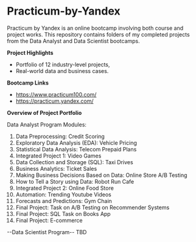# Practicum-by-Yandex
Practicum by Yandex is an online bootcamp involving both course and project works. 
This repository contains folders of my completed projects from the Data Analyst and Data Scientist bootcamps.

**Project Highlights**
- Portfolio of 12 industry-level projects,
- Real-world data and business cases.

**Bootcamp Links**
- https://www.practicum100.com/
- https://practicum.yandex.com/

**Overview of Project Portfolio**

Data Analyst Program Modules:
1.  Data Preprocessing: Credit Scoring 
2.  Exploratory Data Analysis (EDA): Vehicle Pricing
3.  Statistical Data Analysis: Telecom Prepaid Plans
4.  Integrated Project 1: Video Games
5.  Data Collection and Storage (SQL): Taxi Drives
6.  Business Analytics: Ticket Sales
7.  Making Business Decisions Based on Data: Online Store A/B Testing
8.  How to Tell a Story using Data: Robot Run Cafe
9.  Integrated Project 2: Online Food Store
10.  Automation: Trending Youtube Videos
11.  Forecasts and Predictions: Gym Chain
12.  Final Project: Task on A/B Testing on Recommender Systems
14.  Final Project: SQL Task on Books App
15.  Final Project: E-commerce


--Data Scientist Program--
TBD

